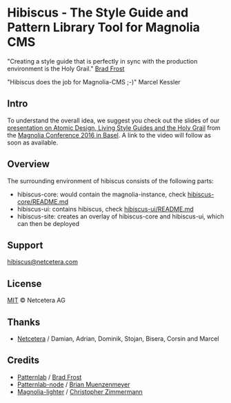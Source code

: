 # Hibiscus - The Style Guide and Pattern Library Tool for Magnolia CMS

"Creating a style guide that is perfectly in sync with the production environment is the Holy Grail."
[Brad Frost](http://bradfrost.com/blog/post/style-guide-best-practices/)

"Hibiscus does the job for Magnolia-CMS ;-)" Marcel Kessler

## Intro
To understand the overall idea, we suggest you check out the slides of our [presentation on Atomic Design, Living Style Guides and the Holy Grail](http://www.slideshare.net/netceteragroup/atomic-design-living-style-guides-and-the-holy-grail?qid=ff419b36-a27c-427b-a8a4-e484ee6c2b0f&v=&b=&from_search=1) from the [Magnolia Conference 2016 in Basel](https://conference.magnolia-cms.com/2016/basel/program/netcetera.html). A link to the video will follow as soon as available.

## Overview

The surrounding environment of hibiscus consists of the following parts:
- hibiscus-core: would contain the magnolia-instance, check  [hibiscus-core/README.md](hibiscus-core/README.md)
- hibiscus-ui: contains hibiscus, check  [hibiscus-ui/README.md](hibiscus-ui/README.md)
- hibiscus-site: creates an overlay of hibiscus-core and hibiscus-ui, which can then be deployed

## Support

[hibiscus@netcetera.com](mailto:hibiscus@netcetera.com)

## License

[MIT](http://opensource.org/licenses/MIT) © Netcetera AG

## Thanks
* [Netcetera](http://netcetera.com) / Damian, Adrian, Dominik, Stojan, Bisera, Corsin and Marcel

## Credits
* [Patternlab](http://patternlab.io/) / [Brad Frost](https://github.com/bradfrost)
* [Patternlab-node](https://github.com/pattern-lab/patternlab-node)  / [Brian Muenzenmeyer](https://github.com/bmuenzenmeyer)
* [Magnolia-lighter](https://github.com/topherzee/magnolia-lighter) / [Christopher Zimmermann](https://github.com/topherzee)
